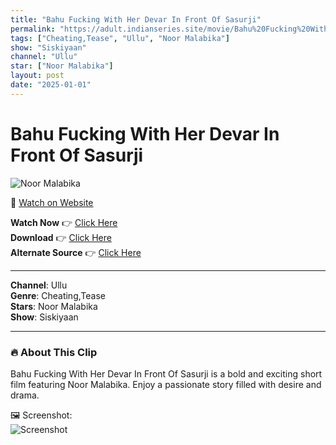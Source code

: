 ```yaml
---
title: "Bahu Fucking With Her Devar In Front Of Sasurji"
permalink: "https://adult.indianseries.site/movie/Bahu%20Fucking%20With%20Her%20Devar%20In%20Front%20Of%20Sasurji"
tags: ["Cheating,Tease", "Ullu", "Noor Malabika"]
show: "Siskiyaan"
channel: "Ullu"
star: ["Noor Malabika"]
layout: post
date: "2025-01-01"
---
```


# Bahu Fucking With Her Devar In Front Of Sasurji

![Noor Malabika](https://shorts.desisins.com/wp-content/uploads/2024/08/Noor-Malabika-Siskiyaan-Ullu-DesiSins.com_.jpg)

🔗 [Watch on Website](https://adult.indianseries.site/movie/Bahu%20Fucking%20With%20Her%20Devar%20In%20Front%20Of%20Sasurji)

**Watch Now** 👉 [Click Here](https://adult.indianseries.site/movie/Bahu%20Fucking%20With%20Her%20Devar%20In%20Front%20Of%20Sasurji)  
**Download** 👉 [Click Here](https://adult.indianseries.site/movie/Bahu%20Fucking%20With%20Her%20Devar%20In%20Front%20Of%20Sasurji)  
**Alternate Source** 👉 [Click Here](https://adult.indianseries.site/movie/Bahu%20Fucking%20With%20Her%20Devar%20In%20Front%20Of%20Sasurji)

---

**Channel**: Ullu  
**Genre**: Cheating,Tease  
**Stars**: Noor Malabika  
**Show**: Siskiyaan

---

### 🔥 About This Clip

Bahu Fucking With Her Devar In Front Of Sasurji is a bold and exciting short film featuring Noor Malabika. Enjoy a passionate story filled with desire and drama.
 
🖼️ Screenshot:  
![Screenshot](https://shorts.desisins.com/wp-content/uploads/2024/08/Noor-Malabika-Siskiyaan-Ullu-DesiSins.com_.jpg)
